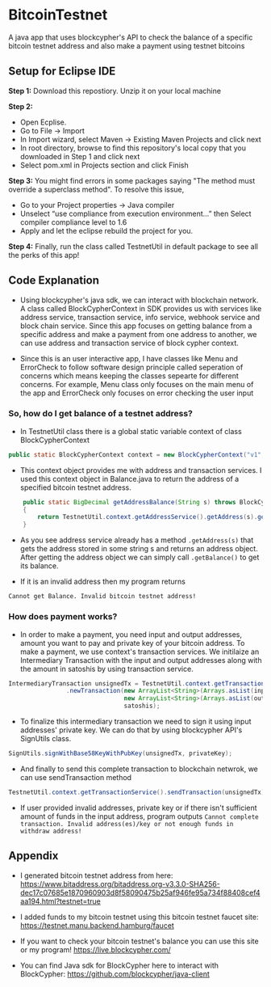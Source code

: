 # BitcoinTestnet
A java app that uses blockcypher's API to check the balance of a specific bitcoin testnet address and also make a payment using testnet bitcoins

## Setup for Eclipse IDE

**Step 1:** Download this repostiory. Unzip it on your local machine

**Step 2:** 
* Open Ecplise. 
* Go to File -> Import
* In Import wizard, select Maven -> Existing Maven Projects and click next
* In root directory, browse to find this repository's local copy that you downloaded in Step 1 and click next
* Select pom.xml in Projects section and click Finish

**Step 3:** You might find errors in some packages saying "The method must override a superclass method". To resolve this issue, 
* Go to your Project properties -> Java compiler
* Unselect “use compliance from execution environment…” then Select compiler compliance level to 1.6
* Apply and let the eclipse rebuild the project for you.

**Step 4:** Finally, run the class called TestnetUtil in default package to see all the perks of this app!


## Code Explanation
* Using blockcypher's java sdk, we can interact with blockchain network. A class called BlockCypherContext in SDK provides us with services like address service, transaction service, info service, webhook service and block chain service. Since this app focuses on getting balance from a specific address and make a payment from one address to another, we can use address and transaction service of block cypher context.

* Since this is an user interactive app, I have classes like Menu and ErrorCheck to follow software design principle called seperation of concerns which means keeping the classes sepearte for different concerns. For example, Menu class only focuses on the main menu of the app and ErrorCheck only focuses on error checking the user input

### So, how do I get balance of a testnet address? 

* In TestnetUtil class there is a global static variable context of class BlockCypherContext
```java
public static BlockCypherContext context = new BlockCypherContext("v1", "btc", "test3", "f7e4206e12434e7491c674d44f6940db");
```
* This context object provides me with address and transaction services. I used this context object in Balance.java to return the address of a specified bitcoin testnet address.
```java
	public static BigDecimal getAddressBalance(String s) throws BlockCypherException
	{	
		return TestnetUtil.context.getAddressService().getAddress(s).getBalance();
	}
```
* As you see address service already has a method ```.getAddress(s)``` that gets the address stored in some string s and returns an address object. After getting the address object we can simply call ```.getBalance()``` to get its balance.

* If it is an invalid address then my program returns
```
Cannot get Balance. Invalid bitcoin testnet address!
```
### How does payment works?

* In order to make a payment, you need input and output addresses, amount you want to pay and private key of your bitcoin address. To make a payment, we use context's transaction services. We initilaize an Intermediary Transaction with the input and output addresses along with the amount in satoshis by using transaction service.
```java
IntermediaryTransaction unsignedTx = TestnetUtil.context.getTransactionService()
				.newTransaction(new ArrayList<String>(Arrays.asList(input)),
								new ArrayList<String>(Arrays.asList(output)),
								satoshis);
```
* To finalize this intermediary transaction we need to sign it using input addresses' private key. We can do that by using blockcypher API's SignUtils class.
```java
SignUtils.signWithBase58KeyWithPubKey(unsignedTx, privateKey);
```
* And finally to send this complete transaction to blockchain netwrok, we can use sendTransaction method
```java
TestnetUtil.context.getTransactionService().sendTransaction(unsignedTx);
``` 
* If user provided invalid addresses, private key or if there isn't sufficient amount of funds in the input address, program outputs
```Cannot complete transaction. Invalid address(es)/key or not enough funds in withdraw address!```

## Appendix

* I generated bitcoin testnet address from here:
<https://www.bitaddress.org/bitaddress.org-v3.3.0-SHA256-dec17c07685e1870960903d8f58090475b25af946fe95a734f88408cef4aa194.html?testnet=true>

* I added funds to my bitcoin testnet using this bitcoin testnet faucet site:
<https://testnet.manu.backend.hamburg/faucet>

* If you want to check your bitcoin testnet's balance you can use this site or my program!
<https://live.blockcypher.com/>

* You can find Java sdk for BlockCypher here to interact with BlockCypher:
<https://github.com/blockcypher/java-client>

